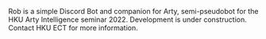 Rob is a simple Discord Bot and companion for Arty, semi-pseudobot for the HKU Arty Intelligence seminar 2022.
Development is under construction. Contact HKU ECT for more information. 
